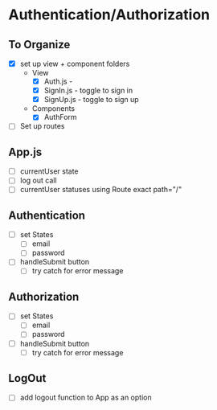 # Authentication/Authorization

## To Organize

- [x] set up view + component folders
  - View
    - [x] Auth.js -
    - [x] SignIn.js - toggle to sign in
    - [x] SignUp.js - toggle to sign up
  - Components
    - [x] AuthForm
- [ ] Set up routes

## App.js

- [ ] currentUser state
- [ ] log out call
- [ ] currentUser statuses using Route exact path="/"

## Authentication

- [ ] set States
  - [ ] email
  - [ ] password
- [ ] handleSubmit button
  - [ ] try catch for error message

## Authorization

- [ ] set States
  - [ ] email
  - [ ] password
- [ ] handleSubmit button
  - [ ] try catch for error message

## LogOut

- [ ] add logout function to App as an option

